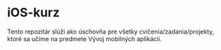 # iOS-kurz

Tento repozitár slúži ako úschovňa pre všetky cvičenia/zadania/projekty, ktoré sa učíme na predmete Vývoj mobilných aplikácii.
